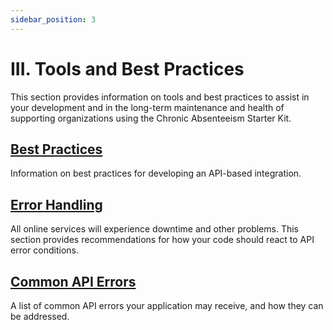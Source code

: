 ```yaml
---
sidebar_position: 3
---
```


# III. Tools and Best Practices

This section provides information on tools and best practices to assist in your
development and in the long-term maintenance and health of supporting
organizations using the Chronic Absenteeism Starter Kit.

## [Best Practices](./best-practices.md)

Information on best practices for developing an API-based integration.

## [Error Handling](./error-handling.md)

All online services will experience downtime and other problems. This section
provides recommendations for how your code should react to API error conditions.

## [Common API Errors](./common-api-errors.md)

A list of common API errors your application may receive, and how they can be
addressed.
